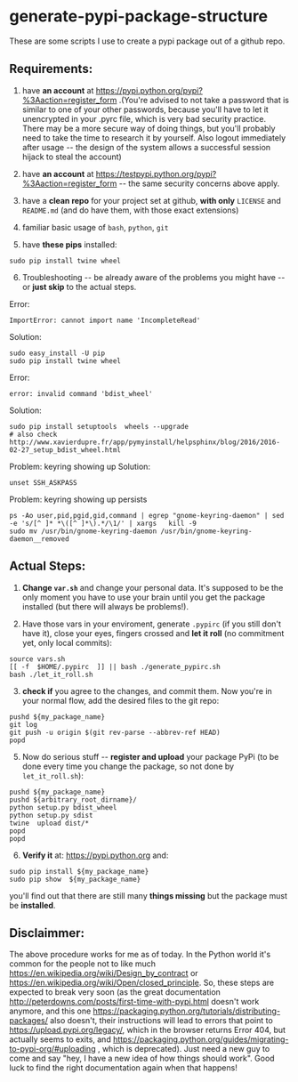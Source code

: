 # generate-pypi-package-structure

These are some scripts I use to create a pypi package out of a github repo.


## Requirements:

1) have **an account** at https://pypi.python.org/pypi?%3Aaction=register_form .(You're advised
to not take a password that is similar to one of your other passwords, because you'll have
to let it unencrypted in your .pyrc file, which is very bad security practice. There may
be a more secure way of doing things, but you'll probably need to take the time to research
it by yourself. Also logout immediately after usage -- the design of the system allows a successful
session hijack to steal the account)

2) have **an account** at https://testpypi.python.org/pypi?%3Aaction=register_form -- the same security concerns above apply.

3) have a **clean repo** for your project set at github, **with only** `LICENSE` and `README.md` (and do have them, with those exact extensions)

4) familiar basic usage of `bash`, `python`, `git`

5) have **these pips** installed:
````
sudo pip install twine wheel
````

6) Troubleshooting -- be already aware of the problems you might have -- or **just skip** to the actual steps.

Error:
````
ImportError: cannot import name 'IncompleteRead'
````
Solution:
````
sudo easy_install -U pip
sudo pip install twine wheel
````

Error:
````
error: invalid command 'bdist_wheel'
````
Solution:
````
sudo pip install setuptools  wheels --upgrade
# also check http://www.xavierdupre.fr/app/pymyinstall/helpsphinx/blog/2016/2016-02-27_setup_bdist_wheel.html
````

Problem: keyring showing up
Solution:
````
unset SSH_ASKPASS
````

Problem: keyring showing up persists
````
ps -Ao user,pid,pgid,gid,command | egrep "gnome-keyring-daemon" | sed -e 's/[^ ]* *\([^ ]*\).*/\1/' | xargs   kill -9
sudo mv /usr/bin/gnome-keyring-daemon /usr/bin/gnome-keyring-daemon__removed
````



##  Actual Steps:

1) **Change `var.sh`** and change your personal data. It's supposed to be the only moment you have to use your brain until you get the package installed (but there will always be problems!).

2) Have those vars in your enviroment, generate `.pypirc` (if you still don't have it),
close your eyes, fingers crossed and **let it roll** (no commitment yet, only local commits):

````
source vars.sh
[[ -f  $HOME/.pypirc  ]] || bash ./generate_pypirc.sh
bash ./let_it_roll.sh
````

3) **check if** you agree to the changes, and commit them. Now you're in your normal flow, add
the desired files to the git repo:
````
pushd ${my_package_name}
git log
git push -u origin $(git rev-parse --abbrev-ref HEAD)
popd
````


5) Now do serious stuff -- **register and upload** your package PyPi (to be done every time you change the package, so not done by `let_it_roll.sh`):
````
pushd ${my_package_name}
pushd ${arbitrary_root_dirname}/
python setup.py bdist_wheel
python setup.py sdist
twine  upload dist/*
popd
popd
````

6) **Verify it** at: https://pypi.python.org  and:
````
sudo pip install ${my_package_name}
sudo pip show  ${my_package_name} 
````

you'll find out that there are still many **things missing** but the package must be **installed**.

## Disclaimmer:

The above procedure works for me as of today. In the Python world it's common for
the people not to like much https://en.wikipedia.org/wiki/Design_by_contract or
https://en.wikipedia.org/wiki/Open/closed_principle.
So, these steps are expected to break very soon (as the great documentation
http://peterdowns.com/posts/first-time-with-pypi.html doesn't work anymore, and this one
https://packaging.python.org/tutorials/distributing-packages/ also doesn't, their instructions
will lead to errors that point to https://upload.pypi.org/legacy/, which in the browser returns
Error 404, but actually seems to exits, and https://packaging.python.org/guides/migrating-to-pypi-org/#uploading
, which is deprecated). Just need a new
guy to come and say "hey, I have a new idea of how things should work". Good luck to find
the right documentation again when that happens!




